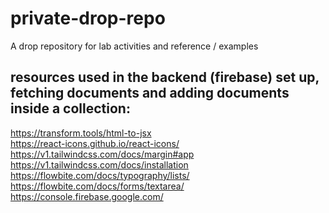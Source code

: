 # private-drop-repo
A drop repository for lab activities and reference / examples

## resources used in the backend (firebase) set up, fetching documents and adding documents inside a collection:
https://transform.tools/html-to-jsx <br>
https://react-icons.github.io/react-icons/ <br>
https://v1.tailwindcss.com/docs/margin#app <br>
https://v1.tailwindcss.com/docs/installation <br>
https://flowbite.com/docs/typography/lists/ <br>
https://flowbite.com/docs/forms/textarea/ <br>
https://console.firebase.google.com/ <br> 
